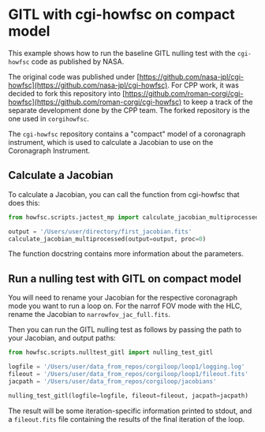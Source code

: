# GITL with cgi-howfsc on compact model

This example shows how to run the baseline GITL nulling test with the `cgi-howfsc` code as published by NASA.

The original code was published under [https://github.com/nasa-jpl/cgi-howfsc](https://github.com/nasa-jpl/cgi-howfsc).
For CPP work, it was decided to fork this repository into [https://github.com/roman-corgi/cgi-howfsc](https://github.com/roman-corgi/cgi-howfsc)
to keep a track of the separate development done by the CPP team. The forked repository is the one used in `corgihowfsc`.

The `cgi-howfsc` repository contains a "compact" model of a coronagraph instrument, which is used to calculate a Jacobian
to use on the Coronagraph Instrument.

## Calculate a Jacobian

To calculate a Jacobian, you can call the function from cgi-howfsc that does this:

```python
from howfsc.scripts.jactest_mp import calculate_jacobian_multiprocessed

output = '/Users/user/directory/first_jacobian.fits'
calculate_jacobian_multiprocessed(output=output, proc=0)
```

The function docstring contains more information about the parameters.

## Run a nulling test with GITL on compact model

You will need to rename your Jacobian for the respective coronagraph mode you want to run a loop on. For the narrof FOV mode
with the HLC, rename the Jacobian to `narrowfov_jac_full.fits`.

Then you can run the GITL nulling test as follows by passing the path to your Jacobian, and output paths:

```python
from howfsc.scripts.nulltest_gitl import nulling_test_gitl

logfile = '/Users/user/data_from_repos/corgiloop/loop1/logging.log'
fileout = '/Users/user/data_from_repos/corgiloop/loop1/fileout.fits'
jacpath = '/Users/user/data_from_repos/corgiloop/jacobians'

nulling_test_gitl(logfile=logfile, fileout=fileout, jacpath=jacpath)
```

The result will be some iteration-specific information printed to stdout, and a `fileout.fits` file containing the
results of the final iteration of the loop.
